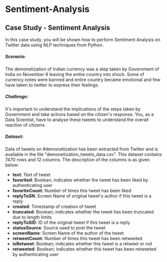 # Sentiment-Analysis
## Case Study - Sentiment Analysis

In this case study, you will be shown how to perform Sentiment Analysis on Twitter data using NLP techniques from Python.

##### Scenario:

The demonetization of Indian currency was a step taken by Government of India on November 8 leaving the entire country into shock. Some of currency notes were banned and entire country became emotional and few have taken to twitter to express their feelings.

##### Challenge:

It's important to understand the implications of the steps taken by Government and take actions based on the citizen's response. You, as a Data Scientist, have to analyse these tweets to understand the overall reaction of citizens.

##### Dataset:

Data of tweets on #demonetization has been extracted from Twitter and is available in the file "demonetization_tweets_data.csv". This dataset contains 7470 rows and 12 columns. The description of the columns is as given below:

- <b>text</b>: Text of tweet
- <b>favorited</b>: Boolean; indicates whether the tweet has been liked by authenticating user
- <b>favoriteCount</b>: Number of times this tweet has been liked
- <b>replyToSN</b>: Screen Name of original tweet's author if this tweet is a reply
- <b>created</b>: Timestamp of creation of tweet
- <b>truncated</b>: Boolean; indicates whether the tweet has been truncated due to length limits
- <b>replyToSID</b>: ID of the original tweet if this tweet is a reply
- <b>statusSource</b>: Source used to post the tweet
- <b>screenName</b>: Screen Name of the author of the tweet
- <b>retweetCount</b>: Number of times this tweet has been retweeted
- <b>isRetweet</b>: Boolean; indicates whether this tweet is a retweet or not
- <b>retweeted</b>: Boolean; indicates whether this tweet has been retweeted by authenticating user

